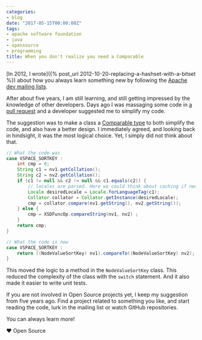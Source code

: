 ```yaml
---
categories:
- blog
date: "2017-05-15T00:00:00Z"
tags:
- apache software foundation
- java
- opensource
- programming
title: When you don't realize you need a Comparable
---
```


[In 2012, I wrote]({% post_url 2012-10-20-replacing-a-hashset-with-a-bitset %}) about how you always learn something
new by following the [Apache dev mailing lists](http://www.apache.org/foundation/mailinglists.html).

After about five years, I am still learning, and still getting impressed by the knowledge of other
developers. Days ago I was massaging some code in [a pull request](https://github.com/apache/jena/pull/237)
and a developer suggested me to simplify my code.

<!--more-->

The suggestion was to make a class a [Comparable type](https://docs.oracle.com/javase/7/docs/api/java/lang/Comparable.html)
to both simplify the code, and also have a better design. I immediately agreed, and looking back in hindsight,
it was the most logical choice. Yet, I simply did not think about that.

```java
// What the code was
case VSPACE_SORTKEY :
    int cmp = 0;
    String c1 = nv1.getCollation();
    String c2 = nv2.getCollation();
    if (c1 != null && c2 != null && c1.equals(c2)) {
        // locales are parsed. Here we could think about caching if necessary
        Locale desiredLocale = Locale.forLanguageTag(c1);
        Collator collator = Collator.getInstance(desiredLocale);
        cmp = collator.compare(nv1.getString(), nv2.getString());
    } else {
        cmp = XSDFuncOp.compareString(nv1, nv2) ;
    }
    return cmp;
}
```

```java
// What the code is now
case VSPACE_SORTKEY :
    return ((NodeValueSortKey) nv1).compareTo((NodeValueSortKey) nv2);
}
```

This moved the logic to a method in the `NodeValueSortKey` class. This reduced the complexity
of the class with the `switch` statement. And it also made it easier to write unit tests.

If you are not involved in Open Source projects yet, I keep my suggestion from five years ago.
Find a project related to something you like, and start reading the code, lurk in the
mailing list or watch GitHub repositories.

You can always learn more!

&hearts; Open Source
